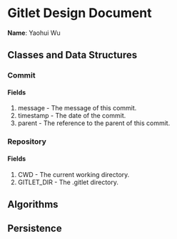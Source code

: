 # Gitlet Design Document

**Name**: Yaohui Wu

## Classes and Data Structures

### Commit

#### Fields

1. message - The message of this commit.
2. timestamp - The date of the commit.
3. parent - The reference to the parent of this commit.


### Repository

#### Fields

1. CWD - The current working directory.
2. GITLET_DIR - The .gitlet directory.


## Algorithms

## Persistence

